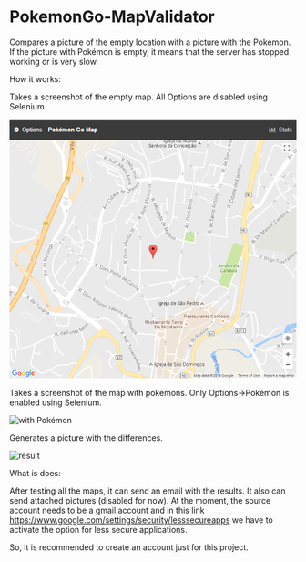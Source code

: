 # PokemonGo-MapValidator

Compares a picture of the empty location with a picture with the Pokémon. If the picture with Pokémon is empty, it means that the server has stopped working or is very slow.

How it works:

Takes a screenshot of the empty map. All Options are disabled using Selenium.

![without Pokémon](https://github.com/middlesparrow/PokemonGo-MapValidator/blob/master/semPokemongos.png)

Takes a screenshot of the map with pokemons. Only Options->Pokémon is enabled using Selenium.

![with Pokémon]({{site.baseurl}}/https://github.com/middlesparrow/PokemonGo-MapValidator/blob/master/comPokemongos.png)

Generates a picture with the differences.

![result]({{site.baseurl}}/https://github.com/middlesparrow/PokemonGo-MapValidator/blob/master/vila-real.jpg)


What is does:

After testing all the maps, it can send an email with the results. It also can send attached pictures (disabled for now).
At the moment, the source account needs to be a gmail account and in this link
https://www.google.com/settings/security/lesssecureapps
we have to activate the option for less secure applications.

So, it is recommended to create an account just for this project.
